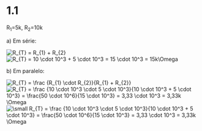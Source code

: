# 1.1

R<sub>1</sub>=5k, R<sub>2</sub>=10k

a) Em série:

<img src="https://latex.codecogs.com/svg.latex?\fn_jvn&space;R_{T}&space;=&space;R_{1}&space;&plus;&space;R_{2}" title="R_{T} = R_{1} + R_{2}" />
<img src="https://latex.codecogs.com/svg.latex?\fn_jvn&space;R_{T}&space;=&space;10&space;\cdot&space;10^3&space;&plus;&space;5&space;\cdot&space;10^3&space;=&space;15&space;\cdot&space;10^3&space;=&space;15k\Omega" title="R_{T} = 10 \cdot 10^3 + 5 \cdot 10^3 = 15 \cdot 10^3 = 15k\Omega" />

b) Em paralelo:

<img src="https://latex.codecogs.com/svg.latex?\fn_jvn&space;R_{T}&space;=&space;\frac&space;{R_{1}&space;\cdot&space;R_{2}}{R_{1}&space;&plus;&space;R_{2}}" title="R_{T} = \frac {R_{1} \cdot R_{2}}{R_{1} + R_{2}}" />
<img src="https://latex.codecogs.com/svg.latex?\fn_jvn&space;R_{T}&space;=&space;\frac&space;{10&space;\cdot&space;10^3&space;\cdot&space;5&space;\cdot&space;10^3}{10&space;\cdot&space;10^3&space;&plus;&space;5&space;\cdot&space;10^3}&space;=&space;\frac{50&space;\cdot&space;10^6}{15&space;\cdot&space;10^3}&space;=&space;3,33&space;\cdot&space;10^3&space;=&space;3,33k&space;\Omega" title="R_{T} = \frac {10 \cdot 10^3 \cdot 5 \cdot 10^3}{10 \cdot 10^3 + 5 \cdot 10^3} = \frac{50 \cdot 10^6}{15 \cdot 10^3} = 3,33 \cdot 10^3 = 3,33k \Omega" />

<img src="https://latex.codecogs.com/svg.latex?\fn_jvn&space;\small&space;R_{T}&space;=&space;\frac&space;{10&space;\cdot&space;10^3&space;\cdot&space;5&space;\cdot&space;10^3}{10&space;\cdot&space;10^3&space;&plus;&space;5&space;\cdot&space;10^3}&space;=&space;\frac{50&space;\cdot&space;10^6}{15&space;\cdot&space;10^3}&space;=&space;3,33&space;\cdot&space;10^3&space;=&space;3,33k&space;\Omega" title="\small R_{T} = \frac {10 \cdot 10^3 \cdot 5 \cdot 10^3}{10 \cdot 10^3 + 5 \cdot 10^3} = \frac{50 \cdot 10^6}{15 \cdot 10^3} = 3,33 \cdot 10^3 = 3,33k \Omega" />
